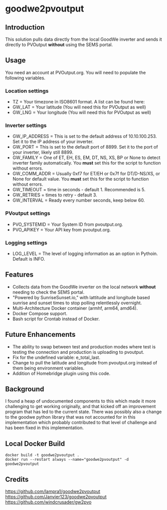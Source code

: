 #  goodwe2pvoutput

## Introduction
This solution pulls data directly from the local GoodWe inverter and sends it directly to PVOutput **without** using the SEMS portal.

## Usage
You need an account at PVOutput.org.
You will need to populate the following variables.

### Location settings
* TZ = Your timezone in ISO8601 format. A list can be found here: 
* GW_LAT = Your latitude (You will need this for PVOutput as well)
* GW_LNG = Your longitude (You will need this for PVOutput as well)

### Inverter settings
* GW_IP_ADDRESS = This is set to the default address of 10.10.100.253. Set it to the IP address of your inverter.
* GW_PORT = This is set to the default port of 8899. Set it to the port of your inverter, likely still 8899.
* GW_FAMILY = One of ET, EH, ES, EM, DT, NS, XS, BP or None to detect inverter family automatically. You **must** set this for the script to function without errors.
* GW_COMM_ADDR = Usually 0xf7 for ET/EH or 0x7f for DT/D-NS/XS, or None for default value. You **must** set this for the script to function without errors.
* GW_TIMEOUT = time in seconds - default 1. Recommended is 5.
* GW_RETRIES = times to retry - default 3.
* GW_INTERVAL = Ready every number seconds, keep below 60.

### PVoutput settings
* PVO_SYSTEMID = Your System ID from pvoutput.org.
* PVO_APIKEY = Your API key from pvoutput.org.

### Logging settings
* LOG_LEVEL = The level of logging information as an option in Pythoin. Default is INFO.


## Features
* Collects data from the GoodWe inverter on the local network **without** needing to check the SEMS portal.
* "Powered by SunriseSunset.io," with lattitude and longitude based sunrise and sunset times to stop polling relentlessly overnight.
* Multi-Architecture Docker container (armhf, arm64, amd64).
* Docker Compose support.
* Bash script for Crontab instead of Docker.


## Future Enhancements
* The ability to swap between test and production modes
    where test is testing the connection and production is uploading to pvoutput.
* Fix for the undefined variable: e_total_last.
* Change to pull the latitude and longitude from pvoutput.org instead of them being environment variables.
* Addition of Homebridge plugin using this code.

## Background
I found a heap of undocumented components to this which made it more challenging to get working originally, and that kicked off an improvement program that has led to the current state. There was possibly also a change to the goodwe python library that was not accounted for in this implementation which probably contributed to that level of challenge and has been fixed in this implementation.

## Local Docker Build

```shell
docker build -t goodwe2pvoutput .
docker run --restart always --name="goodwe2pvoutput" -d goodwe2pvoutput
```

## Credits
https://github.com/lampra1/goodwe2pvoutput
https://github.com/Janvier123/goodwe2pvoutput
https://github.com/windcrusader/gw2pvo
